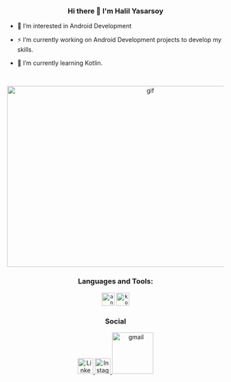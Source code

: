 ### <div align = "center">Hi there 👋 I'm Halil Yasarsoy</div>



- 👀 I’m interested in Android Development

- ⚡ I’m currently working on Android Development projects to develop my skills.

- 🌱 I’m currently learning Kotlin.

<br>
<div align="center">
<p><img alt="gif" src="https://github.com/halilyasarsoy/halilyasarsoy/blob/main/programmer.gif" width="650" height="420">
</div>

<!--[![Anurag's GitHub stats](https://github-readme-stats.vercel.app/api?username=halilyasarsoy)](https://github.com/anuraghazra/github-readme-stats)-->

<div align="center">
<h3>Languages and Tools:</h3>
<code><img height="30" alt="android" src="https://user-images.githubusercontent.com/71354610/187088351-268aca61-8d0e-4b4d-98d1-29a28f88b53f.png"></code>
<code><img height="30" alt="kotlin" src="https://user-images.githubusercontent.com/71354610/187088432-fba1d9c4-c418-40f8-a94e-e7c71b872424.png"></code>
   
<br>

<h3>Social</h3>
<a href=https://www.linkedin.com/in/halilyasarsoy target="_blank">
<img alt="Linkedin" width="36px" src=https://img2.pngindir.com/20180406/jpq/kisspng-linkedin-logo-computer-icons-comcast-business-get-started-now-button-5ac6f544698595.9898331815229883564322.jpg />
<a href=https://www.instagram.com/_halilyasarsoy target="_blank">
<img alt="Instagram" width="36px" src="https://upload.wikimedia.org/wikipedia/commons/thumb/e/e7/Instagram_logo_2016.svg/2048px-Instagram_logo_2016.svg.png" />
<a href="mailto:halilyasarsoy15@gmail.com" target="_blank">
<img alt="gmail" width="96px" src="https://img.shields.io/badge/Gmail-D14836?style=for-the-badge&logo=gmail&logoColor=white" />



</div>


